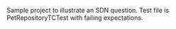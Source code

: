 Sample project to illustrate an SDN question. Test file is PetRepositoryTCTest with failing expectations.